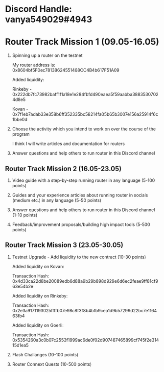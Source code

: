 # Discord Handle: vanya549029#4943
# Router Track Mission 1 (09.05-16.05)

1. Spinning up a router on the testnet

   My router address is: 0x8604bf5F0ec78138624551468CC4B4b617F51A09

      Added liquidity:

   Rinkeby - 0x222db7fc73982baff1f1a18e1e284fbfd490eaea5f59aabba38835307024d8e5
     
   Kovan - 0x7f1eb7adab33e358b6ff352335bc58214fa05b65b3007e156a25914f6c1bbe0d


2. Choose the activity which you intend to work on over the course of the program

 
     I think I will write articles and documentation for routers
     

3. Answer questions and help others to run router in this Discord channel
 

## Router Track Mission 2 (16.05-23.05)

1) Video guide with a step-by-step running router in any language (5-100 points)


2) Guides and your experience articles about running router in socials (medium etc.) in any language (5-50 points)


3) Answer questions and help others to run router in this Discord channel (1-10 points)


4) Feedback/improvement proposals/building high impact tools (5-500 points)


## Router Track Mission 3 (23.05-30.05)

1) Testnet Upgrade - Add liquidity to the new contract (10-30 points)

     Added liquidity on Kovan: 

     Transaction Hash: 0x4d33ca22d8be20089edb6d88a9b29b898d929e6d6ec2feae9ff81cf963e54b2e


     Added liquidity on Rinkeby: 

     Transaction Hash: 0x2e3a9171193025ffffb07e98c8f3f8b4bfb9cea1d9b57299d22bc7e116463fb4


     Added liquidity on Goerli: 

     Transaction Hash: 0x5354260a3c0b07c2553f1999ac6de0f02d907487465899cf745f2e31415d1ea5


2) Flash Challanges (10-100 points)


3) Router Connext Quests (10-500 points)
